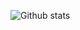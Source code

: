 ![Github stats](https://github-readme-stats.vercel.app/api?username=PseudoDistant&theme=highcontrast&show_icons=true&count_private=true)

